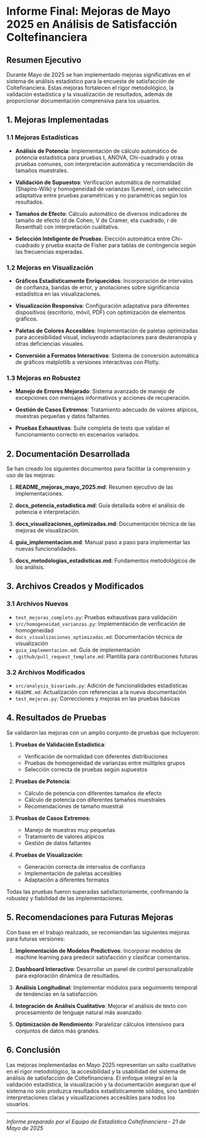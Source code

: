 # Informe Final: Mejoras de Mayo 2025 en Análisis de Satisfacción Coltefinanciera

## Resumen Ejecutivo

Durante Mayo de 2025 se han implementado mejoras significativas en el sistema de análisis estadístico para la encuesta de satisfacción de Coltefinanciera. Estas mejoras fortalecen el rigor metodológico, la validación estadística y la visualización de resultados, además de proporcionar documentación comprensiva para los usuarios.

## 1. Mejoras Implementadas

### 1.1 Mejoras Estadísticas

- **Análisis de Potencia**: Implementación de cálculo automático de potencia estadística para pruebas t, ANOVA, Chi-cuadrado y otras pruebas comunes, con interpretación automática y recomendación de tamaños muestrales.
  
- **Validación de Supuestos**: Verificación automática de normalidad (Shapiro-Wilk) y homogeneidad de varianzas (Levene), con selección adaptativa entre pruebas paramétricas y no paramétricas según los resultados.

- **Tamaños de Efecto**: Cálculo automático de diversos indicadores de tamaño de efecto (d de Cohen, V de Cramer, eta cuadrado, r de Rosenthal) con interpretación cualitativa.

- **Selección Inteligente de Pruebas**: Elección automática entre Chi-cuadrado y prueba exacta de Fisher para tablas de contingencia según las frecuencias esperadas.

### 1.2 Mejoras en Visualización

- **Gráficos Estadísticamente Enriquecidos**: Incorporación de intervalos de confianza, bandas de error, y anotaciones sobre significancia estadística en las visualizaciones.

- **Visualización Responsiva**: Configuración adaptativa para diferentes dispositivos (escritorio, móvil, PDF) con optimización de elementos gráficos.

- **Paletas de Colores Accesibles**: Implementación de paletas optimizadas para accesibilidad visual, incluyendo adaptaciones para deuteranopía y otras deficiencias visuales.

- **Conversión a Formatos Interactivos**: Sistema de conversión automática de gráficos matplotlib a versiones interactivas con Plotly.

### 1.3 Mejoras en Robustez

- **Manejo de Errores Mejorado**: Sistema avanzado de manejo de excepciones con mensajes informativos y acciones de recuperación.

- **Gestión de Casos Extremos**: Tratamiento adecuado de valores atípicos, muestras pequeñas y datos faltantes.

- **Pruebas Exhaustivas**: Suite completa de tests que validan el funcionamiento correcto en escenarios variados.

## 2. Documentación Desarrollada

Se han creado los siguientes documentos para facilitar la comprensión y uso de las mejoras:

1. **README_mejoras_mayo_2025.md**: Resumen ejecutivo de las implementaciones.

2. **docs_potencia_estadistica.md**: Guía detallada sobre el análisis de potencia e interpretación.

3. **docs_visualizaciones_optimizadas.md**: Documentación técnica de las mejoras de visualización.

4. **guia_implementacion.md**: Manual paso a paso para implementar las nuevas funcionalidades.

5. **docs_metodologias_estadisticas.md**: Fundamentos metodológicos de los análisis.

## 3. Archivos Creados y Modificados

### 3.1 Archivos Nuevos
- `test_mejoras_completo.py`: Pruebas exhaustivas para validación
- `src/homogeneidad_varianzas.py`: Implementación de verificación de homogeneidad
- `docs_visualizaciones_optimizadas.md`: Documentación técnica de visualización
- `guia_implementacion.md`: Guía de implementación
- `.github/pull_request_template.md`: Plantilla para contribuciones futuras

### 3.2 Archivos Modificados
- `src/analysis_bivariado.py`: Adición de funcionalidades estadísticas
- `README.md`: Actualización con referencias a la nueva documentación
- `test_mejoras.py`: Correcciones y mejoras en las pruebas básicas

## 4. Resultados de Pruebas

Se validaron las mejoras con un amplio conjunto de pruebas que incluyeron:

1. **Pruebas de Validación Estadística**:
   - Verificación de normalidad con diferentes distribuciones
   - Pruebas de homogeneidad de varianzas entre múltiples grupos
   - Selección correcta de pruebas según supuestos

2. **Pruebas de Potencia**:
   - Cálculo de potencia con diferentes tamaños de efecto
   - Cálculo de potencia con diferentes tamaños muestrales
   - Recomendaciones de tamaño muestral

3. **Pruebas de Casos Extremos**:
   - Manejo de muestras muy pequeñas
   - Tratamiento de valores atípicos
   - Gestión de datos faltantes

4. **Pruebas de Visualización**:
   - Generación correcta de intervalos de confianza
   - Implementación de paletas accesibles
   - Adaptación a diferentes formatos

Todas las pruebas fueron superadas satisfactoriamente, confirmando la robustez y fiabilidad de las implementaciones.

## 5. Recomendaciones para Futuras Mejoras

Con base en el trabajo realizado, se recomiendan las siguientes mejoras para futuras versiones:

1. **Implementación de Modelos Predictivos**: Incorporar modelos de machine learning para predecir satisfacción y clasificar comentarios.

2. **Dashboard Interactivo**: Desarrollar un panel de control personalizable para exploración dinámica de resultados.

3. **Análisis Longitudinal**: Implementar módulos para seguimiento temporal de tendencias en la satisfacción.

4. **Integración de Análisis Cualitativo**: Mejorar el análisis de texto con procesamiento de lenguaje natural más avanzado.

5. **Optimización de Rendimiento**: Paralelizar cálculos intensivos para conjuntos de datos más grandes.

## 6. Conclusión

Las mejoras implementadas en Mayo 2025 representan un salto cualitativo en el rigor metodológico, la accesibilidad y la usabilidad del sistema de análisis de satisfacción de Coltefinanciera. El enfoque integral en la validación estadística, la visualización y la documentación aseguran que el sistema no solo produzca resultados estadísticamente sólidos, sino también interpretaciones claras y visualizaciones accesibles para todos los usuarios.

---

*Informe preparado por el Equipo de Estadística Coltefinanciera - 21 de Mayo de 2025*
